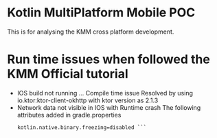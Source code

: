 # Kotlin MultiPlatform Mobile POC

This is for analysing the KMM cross platform development.


# Run time issues when followed the KMM Official tutorial
  - IOS build not running ... Compile time issue 
    Resolved by using io.ktor:ktor-client-okhttp with ktor version as 2.1.3
  - Network data not visible in IOS with Runtime crash
    The following attributes added in gradle.properties
    ``` kotlin.native.binary.memoryModel=experimental
    kotlin.native.binary.freezing=disabled ```

